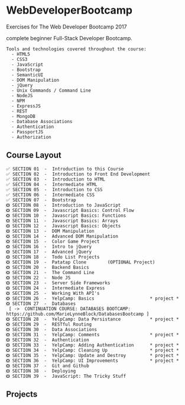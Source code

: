 # WebDeveloperBootcamp

Exercises for The Web Developer Bootcamp 2017

complete beginner Full-Stack Developer Bootcamp.

    Tools and technologies covered throughout the course:
      - HTML5
      - CSS3
      - JavaScript
      - Bootstrap
      - SemanticUI
      - DOM Manipulation
      - jQuery
      - Unix Commands / Command Line
      - NodeJS
      - NPM
      - ExpressJS
      - REST
      - MongoDB
      - Database Associations
      - Authentication
      - PassportJS
      - Authorization
      


## Course Layout

    ✅ SECTION 01  -  Introduction to this Course
    ✅ SECTION 02  -  Introduction to Front End Development
    ✅ SECTION 03  -  Introduction to HTML
    ✅ SECTION 04  -  Intermediate HTML
    ✅ SECTION 05  -  Introduction to CSS
    ✅ SECTION 06  -  Intermediate CSS
    ✅ SECTION 07  -  Bootstrap
    ❎ SECTION 08  -  Introduction to JavaScript
    ❎ SECTION 09  -  Javascript Basics: Control Flow
    ❎ SECTION 10  -  Javascript Basics: Functions
    ❎ SECTION 11  -  Javascript Basics: Arrays
    ❎ SECTION 12  -  Javascript Basics: Objects
    ❎ SECTION 13  -  DOM Manipulation
    ❎ SECTION 14  -  Advanced DOM Manipulation
    ❎ SECTION 15  -  Color Game Project
    ❎ SECTION 16  -  Intro to jQuery
    ❎ SECTION 17  -  Advanced jQuery
    ❎ SECTION 18  -  Todo List Projects
    ❎ SECTION 19  -  Patatap Clone        (OPTIONAL Project)
    ❎ SECTION 20  -  Backend Basics
    ❎ SECTION 21  -  The Command Line
    ❎ SECTION 22  -  Node JS
    ❎ SECTION 23  -  Server Side Frameworks
    ❎ SECTION 24  -  Intermediate Express
    ❎ SECTION 25  -  Working With API's
    ❎ SECTION 26  -  YelpCamp: Basics                     * project *
    ❎ SECTION 27  -  Databases
     [ ->  CONTINUATION COURSE: DATABASES BOOTCAMP: https://github.com/MarieLynneBlock/DatabasesBootcamp ]
    ❎ SECTION 28  -  YelpCamp: Data Persistance           * project *
    ❎ SECTION 29  -  RESTful Routing
    ❎ SECTION 30  -  Data Associations
    ❎ SECTION 31  -  YelpCamp: Comments                   * project *
    ❎ SECTION 32  -  Authentication
    ❎ SECTION 33  -  YelpCamp: Adding Authentication      * project *
    ❎ SECTION 34  -  YelpCamp: Cleaning Up                * project *
    ❎ SECTION 35  -  YelpCamp: Update and Destroy         * project *
    ❎ SECTION 36  -  YelpCamp: UI Improvements            * project *
    ❎ SECTION 37  -  Git and Github
    ❎ SECTION 38  -  Deploying
    ❎ SECTION 39  -  JavaScript: The Tricky Stuff
    
             
## Projects

